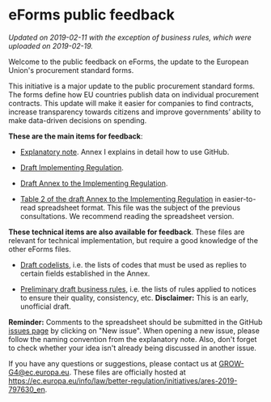 # eForms public feedback 
_Updated on 2019-02-11 with the exception of business rules, which were uploaded on 2019-02-19._

Welcome to the public feedback on eForms, the update to the European Union's procurement standard forms.

This initiative is a major update to the public procurement standard forms. The forms define how EU countries publish data on individual procurement contracts. This update will make it easier for companies to find contracts, increase transparency towards citizens and improve governments’ ability to make data-driven decisions on spending. 

__These are the main items for feedback__:

- [Explanatory note](https://github.com/eForms/eForms/raw/master/1_eForms_feedback_explanatory_note.docx). Annex I explains in detail how to use GitHub. 

- [Draft Implementing Regulation](https://github.com/eForms/eForms/raw/master/2_eForms_feedback_Regulation_draft.docx).

- [Draft Annex to the Implementing Regulation](https://github.com/eForms/eForms/raw/master/3_eForms_feedback_Annex_draft.docx). 

- [Table 2 of the draft Annex to the Implementing Regulation](https://github.com/eForms/eForms/raw/master/4_eForms_feedback_Annex_Table_2_spreadsheet_draft.xlsx) in easier-to-read spreadsheet format. This file was the subject of the previous consultations. We recommend reading the spreadsheet version.  

__These technical items are also available for feedback__. These files are relevant for technical implementation, but  require a good knowledge of the other eForms files. 

- [Draft codelists](https://github.com/eForms/eForms/raw/master/5_eForms_feedback_codelists_draft.xlsx), i.e. the lists of codes that must be used as replies to certain fields established in the Annex.

- [Preliminary draft business rules](https://github.com/eForms/eForms/raw/master/6_eForms_feedback_rules_preliminary_draft.xlsx), i.e. the lists of rules applied to notices to ensure their quality, consistency, etc. 
**Disclaimer:** This is an early, unofficial draft. 

**Reminder:** Comments to the spreadsheet should be submitted in the GitHub [issues page](https://github.com/eForms/eForms/issues) by clicking on "New issue". When opening a new issue, please follow the naming convention from the explanatory note. Also, don't forget to check whether your idea isn't already being discussed in another issue. 

If you have any questions or suggestions, please contact us at GROW-G4@ec.europa.eu. These files are officially hosted at https://ec.europa.eu/info/law/better-regulation/initiatives/ares-2019-797630_en.
